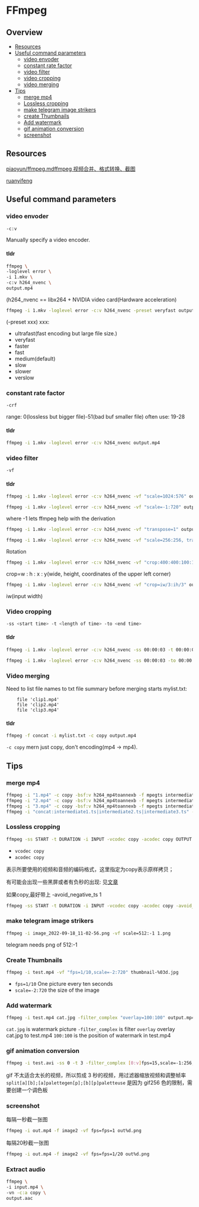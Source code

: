 # FFmpeg

## Overview

- [Resources](#resources)
- [Useful command parameters](#useful-command-parameters)
    - [video envoder](#video-envoder)
    - [constant rate factor](#constant-rate-factor)
    - [video filter](#video-filter)
    - [video cropping](#video-cropping)
    - [video merging](#video-merging)
- [Tips](#tips)
    - [merge mp4](#merge-mp4)
    - [Lossless cropping](#lossless-cropping)
    - [make telegram image strikers](#make-telegram-image-strikers)
    - [create Thumbnails](#create-thumbnails)
    - [Add watermark](#add-watermark)
    - [gif animation conversion](#gif-animation-conversion)
    - [screenshot](#screenshot)

## Resources

[piaoyun/ffmpeg.mdffmpeg 视频合并、格式转换、截图](https://gist.github.com/piaoyun/3f0373c9ce40badd384df37712847e21)

[ruanyifeng](https://www.ruanyifeng.com/blog/2020/01/ffmpeg.html)

## Useful command parameters

### video envoder

```bash
-c:v
```

Manually specify a video encoder.

#### tldr

```bash
ffmpeg \
-loglevel error \
-i 1.mkv \
-c:v h264_nvenc \
output.mp4
```

(h264_nvenc == libx264 + NVIDIA video card(Hardware acceleration)

```bash
ffmpeg -i 1.mkv -loglevel error -c:v h264_nvenc -preset veryfast output.mp4
```

(-preset xxx)
xxx:

-   ultrafast(fast encoding but large file size.)
-   veryfast
-   faster
-   fast
-   medium(default)
-   slow
-   slower
-   verslow

### constant rate factor

```bash
-crf
```

range: 0(lossless but bigger file)-51(bad buf smaller file)
often use: 19-28

#### tldr

```bash
ffmpeg -i 1.mkv -loglevel error -c:v h264_nvenc output.mp4
```

### video filter

```bash
-vf
```

#### tldr

```bash
ffmpeg -i 1.mkv -loglevel error -c:v h264_nvenc -vf "scale=1024:576" output.mp4

ffmpeg -i 1.mkv -loglevel error -c:v h264_nvenc -vf "scale=-1:720" output.mp4
```

where -1 lets ffmpeg help with the derivation

```bash
ffmpeg -i 1.mkv -loglevel error -c:v h264_nvenc -vf "transpose=1" output.mp4

ffmpeg -i 1.mkv -loglevel error -c:v h264_nvenc -vf "scale=256:256, transpose=1" output.mp4
```

Rotation

```bash
ffmpeg -i 1.mkv -loglevel error -c:v h264_nvenc -vf "crop:400:400:100:100" output.mp4
```

crop=w : h : x : y(wide, height, coordinates of the upper left corner)

```bash
ffmpeg -i 1.mkv -loglevel error -c:v h264_nvenc -vf "crop=iw/3:ih/3" output.mp4
```

iw(input width)

### Video cropping

```bash
-ss <start time> -t <length of time> -to <end time>
```

#### tldr

```bash
ffmpeg -i 1.mkv -loglevel error -c:v h264_nvenc -ss 00:00:03 -t 00:00:05 output.mp4

ffmpeg -i 1.mkv -loglevel error -c:v h264_nvenc -ss 00:00:03 -to 00:00:08 output.mp4
```

### Video merging

Need to list file names to txt file summary before merging starts
mylist.txt:

```
    file 'clip1.mp4'
    file 'clip2.mp4'
    file 'clip3.mp4'
```

#### tldr

```bash
ffmpeg -f concat -i mylist.txt -c copy output.mp4
```

`-c copy` mern just copy, don't encoding(mp4 -> mp4).

## Tips

### merge mp4

```bash
ffmpeg -i "1.mp4" -c copy -bsf:v h264_mp4toannexb -f mpegts intermediate1.ts
ffmpeg -i "2.mp4" -c copy -bsf:v h264_mp4toannexb -f mpegts intermediate2.ts
ffmpeg -i "3.mp4" -c copy -bsf:v h264_mp4toannexb -f mpegts intermediate3.ts
ffmpeg -i "concat:intermediate1.ts|intermediate2.ts|intermediate3.ts" -c copy -bsf:a aac_adtstoasc "output.mp4"
```

### Lossless cropping

```bash
ffmpeg -ss START -t DURATION -i INPUT -vcodec copy -acodec copy OUTPUT
```

- `vcodec copy`
- `acodec copy`

表示所要使用的视频和音频的编码格式，这里指定为copy表示原样拷贝；

有可能会出现一些黑屏或者有负秒的出现: 见[文章](https://krmmzs.com/2022/10/23/ffmpeg-crop-anime-Bocchi-the-Rock-record/)

如果copy,最好带上 -avoid_negative_ts 1

```bash
ffmpeg -ss START -t DURATION -i INPUT -vcodec copy -acodec copy -avoid_negative_ts 1 OUTPUT
```

### make telegram image strikers

```bash
ffmpeg -i image_2022-09-18_11-02-56.png -vf scale=512:-1 1.png
```

telegram needs png of 512:-1

### Create Thumbnails

```bash
ffmpeg -i test.mp4 -vf "fps=1/10,scale=-2:720" thumbnail-%03d.jpg
```

-   `fps=1/10` One picture every ten seconds
-   `scale=-2:720` the size of the image

### Add watermark

```bash
ffmpeg -i test.mp4 cat.jpg -filter_complex "overlay=100:100" output.mp4
```

`cat.jpg` is watermark picture
`-filter_complex` is filter
`overlay` overlay cat.jpg to test.mp4
`100:100` is the position of watermark in test.mp4

### gif animation conversion

```bash
ffmpeg -i test.avi -ss 0 -t 3 -filter_complex [0:v]fps=15,scale=-1:256,split[a][b];[a]palettegen[p];[b][p]paletteuse output.gif
```

gif 不太适合太长的视频，所以剪成 3 秒的视频，用过滤器缩放视频和调整帧率
`split[a][b];[a]palettegen[p];[b][p]paletteuse` 是因为 gif256 色的限制，需要创建一个调色板

### screenshot

每隔一秒截一张图

```bash
ffmpeg -i out.mp4 -f image2 -vf fps=fps=1 out%d.png
```

每隔20秒截一张图

```bash
ffmpeg -i out.mp4 -f image2 -vf fps=fps=1/20 out%d.png
```

### Extract audio

```bash
ffmpeg \
-i input.mp4 \
-vn -c:a copy \
output.aac
```
